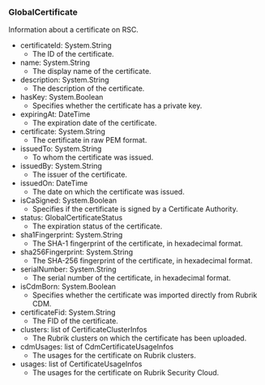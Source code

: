 ### GlobalCertificate
Information about a certificate on RSC.

- certificateId: System.String
  - The ID of the certificate.
- name: System.String
  - The display name of the certificate.
- description: System.String
  - The description of the certificate.
- hasKey: System.Boolean
  - Specifies whether the certificate has a private key.
- expiringAt: DateTime
  - The expiration date of the certificate.
- certificate: System.String
  - The certificate in raw PEM format.
- issuedTo: System.String
  - To whom the certificate was issued.
- issuedBy: System.String
  - The issuer of the certificate.
- issuedOn: DateTime
  - The date on which the certificate was issued.
- isCaSigned: System.Boolean
  - Specifies if the certificate is signed by a Certificate Authority.
- status: GlobalCertificateStatus
  - The expiration status of the certificate.
- sha1Fingerprint: System.String
  - The SHA-1 fingerprint of the certificate, in hexadecimal format.
- sha256Fingerprint: System.String
  - The SHA-256 fingerprint of the certificate, in hexadecimal format.
- serialNumber: System.String
  - The serial number of the certificate, in hexadecimal format.
- isCdmBorn: System.Boolean
  - Specifies whether the certificate was imported directly from Rubrik CDM.
- certificateFid: System.String
  - The FID of the certificate.
- clusters: list of CertificateClusterInfos
  - The Rubrik clusters on which the certificate has been uploaded.
- cdmUsages: list of CdmCertificateUsageInfos
  - The usages for the certificate on Rubrik clusters.
- usages: list of CertificateUsageInfos
  - The usages for the certificate on Rubrik Security Cloud.
